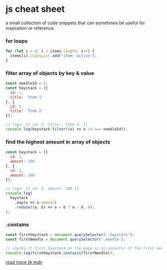 # js cheat sheet

a small collection of code snippets that can sometimes be useful for inspiration or reference.

### for loops
```js
for (let i = 0; i < items.length; i++) {
  items[i].classList.add('item--active');
}
```

### filter array of objects by key & value
```js
const needleId = 2;
const haystack = [{
  id: 1,
  title: 'Item 1'
}, {
  id: 2,
  title: 'Item 2'
}];

// logs: [{ id: 2, title: 'Item 2' }]
console.log(haystack.filter((o) => o.id === needleId));
```

### find the highest amount in array of objects
```js
const haystack = [{
  id: 1,
  amount: 100
}, {
  id: 2,
  amount: 200
}];

// logs: [{ id: 2, amount: 200 }]
console.log(
  haystack
    .map(o => o.amount)
    .reduce((a, b) => a > b ? a : b, 0);
);
```

### .contains
```js
const firstHaystack = document.querySelector('.haystack');
const firstNeedle = document.querySelector('.needle');

// checks if first haystack on the page is an ancestor of the first needle
console.log(firstHaystack.contains(firstNeedle));
```

[read more @ mdn](https://developer.mozilla.org/en-US/docs/Web/API/Node/contains)
